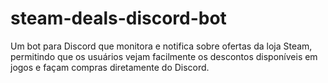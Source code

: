 # steam-deals-discord-bot
Um bot para Discord que monitora e notifica sobre ofertas da loja Steam, permitindo que os usuários vejam facilmente os descontos disponíveis em jogos e façam compras diretamente do Discord.
